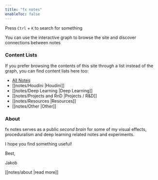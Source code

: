 ```yaml
---
title: "fx notes"
enableToc: false
---
```


Press `Ctrl` + `K` to search for something 

You can use the interactive graph to browse the site and discover connections between notes

### Content Lists
If you prefer browsing the contents of this site through a list instead of the graph, you can find content lists here too:

- [All Notes](/notes)
- [[notes/Houdini |Houdini]]
- [[notes/Deep Learning |Deep Learning]]
- [[notes/Projects and RnD |Projects / R&D]]
- [[notes/Resources |Resources]]
- [[notes/Other |Other]]


### About

fx notes serves as a public *second brain* for some of my visual effects, proceduralism and deep learning related notes and experiments.

I hope you find something useful!

Best,

Jakob

[[notes/about |read more]]


